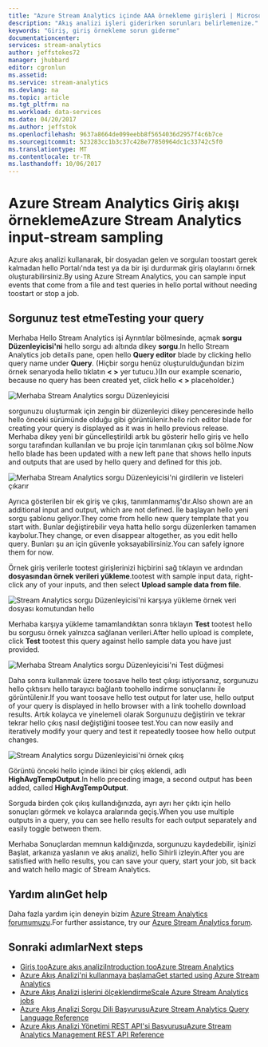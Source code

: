 ```yaml
---
title: "Azure Stream Analytics içinde AAA örnekleme girişleri | Microsoft Docs"
description: "Akış analizi işleri giderirken sorunları belirlemenize."
keywords: "Giriş, giriş örnekleme sorun giderme"
documentationcenter: 
services: stream-analytics
author: jeffstokes72
manager: jhubbard
editor: cgronlun
ms.assetid: 
ms.service: stream-analytics
ms.devlang: na
ms.topic: article
ms.tgt_pltfrm: na
ms.workload: data-services
ms.date: 04/20/2017
ms.author: jeffstok
ms.openlocfilehash: 9637a8664de099eebb8f5654036d2957f4c6b7ce
ms.sourcegitcommit: 523283cc1b3c37c428e77850964dc1c33742c5f0
ms.translationtype: MT
ms.contentlocale: tr-TR
ms.lasthandoff: 10/06/2017
---
```

# <a name="azure-stream-analytics-input-stream-sampling"></a><span data-ttu-id="8a2fb-104">Azure Stream Analytics Giriş akışı örnekleme</span><span class="sxs-lookup"><span data-stu-id="8a2fb-104">Azure Stream Analytics input-stream sampling</span></span>

<span data-ttu-id="8a2fb-105">Azure akış analizi kullanarak, bir dosyadan gelen ve sorguları toostart gerek kalmadan hello Portalı'nda test ya da bir işi durdurmak giriş olaylarını örnek oluşturabilirsiniz.</span><span class="sxs-lookup"><span data-stu-id="8a2fb-105">By using Azure Stream Analytics, you can sample input events that come from a file and test queries in hello portal without needing toostart or stop a job.</span></span>

## <a name="testing-your-query"></a><span data-ttu-id="8a2fb-106">Sorgunuz test etme</span><span class="sxs-lookup"><span data-stu-id="8a2fb-106">Testing your query</span></span>

<span data-ttu-id="8a2fb-107">Merhaba Hello Stream Analytics işi Ayrıntılar bölmesinde, açmak **sorgu Düzenleyicisi'ni** hello sorgu adı altında dikey **sorgu**.</span><span class="sxs-lookup"><span data-stu-id="8a2fb-107">In hello Stream Analytics job details pane, open hello **Query editor** blade by clicking hello query name under **Query**.</span></span> <span data-ttu-id="8a2fb-108">(Hiçbir sorgu henüz oluşturulduğundan bizim örnek senaryoda hello tıklatın **< >** yer tutucu.)</span><span class="sxs-lookup"><span data-stu-id="8a2fb-108">(In our example scenario, because no query has been created yet, click hello **< >** placeholder.)</span></span>

![Merhaba Stream Analytics sorgu Düzenleyicisi](media/stream-analytics-sample-data-input/stream-analytics-query-editor.png)

<span data-ttu-id="8a2fb-110">sorgunuzu oluşturmak için zengin bir düzenleyici dikey penceresinde hello hello önceki sürümünde olduğu gibi görüntülenir.</span><span class="sxs-lookup"><span data-stu-id="8a2fb-110">hello rich editor blade for creating your query is displayed as it was in hello previous release.</span></span> <span data-ttu-id="8a2fb-111">Merhaba dikey yeni bir güncelleştirildi artık bu gösterir hello giriş ve hello sorgu tarafından kullanılan ve bu proje için tanımlanan çıkış sol bölme.</span><span class="sxs-lookup"><span data-stu-id="8a2fb-111">Now hello blade has been updated with a new left pane that shows hello inputs and outputs that are used by hello query and defined for this job.</span></span>

![Merhaba Stream Analytics sorgu Düzenleyicisi'ni girdilerin ve listeleri çıkarır](media/stream-analytics-sample-data-input/stream-analytics-query-editor-highlight.png)

<span data-ttu-id="8a2fb-113">Ayrıca gösterilen bir ek giriş ve çıkış, tanımlanmamış'dır.</span><span class="sxs-lookup"><span data-stu-id="8a2fb-113">Also shown are an additional input and output, which are not defined.</span></span> <span data-ttu-id="8a2fb-114">İle başlayan hello yeni sorgu şablonu geliyor.</span><span class="sxs-lookup"><span data-stu-id="8a2fb-114">They come from hello new query template that you start with.</span></span> <span data-ttu-id="8a2fb-115">Bunlar değiştirebilir veya hatta hello sorgu düzenlerken tamamen kaybolur.</span><span class="sxs-lookup"><span data-stu-id="8a2fb-115">They change, or even disappear altogether, as you edit hello query.</span></span> <span data-ttu-id="8a2fb-116">Bunları şu an için güvenle yoksayabilirsiniz.</span><span class="sxs-lookup"><span data-stu-id="8a2fb-116">You can safely ignore them for now.</span></span>

<span data-ttu-id="8a2fb-117">Örnek giriş verilerle tootest girişlerinizi hiçbirini sağ tıklayın ve ardından **dosyasından örnek verileri yükleme**.</span><span class="sxs-lookup"><span data-stu-id="8a2fb-117">tootest with sample input data, right-click any of your inputs, and then select **Upload sample data from file**.</span></span>

![Stream Analytics sorgu Düzenleyicisi'ni karşıya yükleme örnek veri dosyası komutundan hello](media/stream-analytics-sample-data-input/stream-analytics-query-editor-upload.png)

<span data-ttu-id="8a2fb-119">Merhaba karşıya yükleme tamamlandıktan sonra tıklayın **Test** tootest hello bu sorgusu örnek yalnızca sağlanan verileri.</span><span class="sxs-lookup"><span data-stu-id="8a2fb-119">After hello upload is complete, click **Test** tootest this query against hello sample data you have just provided.</span></span>

![Merhaba Stream Analytics sorgu Düzenleyicisi'ni Test düğmesi](media/stream-analytics-sample-data-input/stream-analytics-query-editor-test.png)

<span data-ttu-id="8a2fb-121">Daha sonra kullanmak üzere toosave hello test çıkışı istiyorsanız, sorgunuzu hello çıktısını hello tarayıcı bağlantı toohello indirme sonuçlarını ile görüntülenir.</span><span class="sxs-lookup"><span data-stu-id="8a2fb-121">If you want toosave hello test output for later use, hello output of your query is displayed in hello browser with a link toohello download results.</span></span> <span data-ttu-id="8a2fb-122">Artık kolayca ve yinelemeli olarak Sorgunuzu değiştirin ve tekrar tekrar hello çıkış nasıl değiştiğini toosee test.</span><span class="sxs-lookup"><span data-stu-id="8a2fb-122">You can now easily and iteratively modify your query and test it repeatedly toosee how hello output changes.</span></span>

![Stream Analytics sorgu Düzenleyicisi'ni örnek çıkış](media/stream-analytics-sample-data-input/stream-analytics-query-editor-samples-output.png)

<span data-ttu-id="8a2fb-124">Görüntü önceki hello içinde ikinci bir çıkış eklendi, adlı **HighAvgTempOutput**.</span><span class="sxs-lookup"><span data-stu-id="8a2fb-124">In hello preceding image, a second output has been added, called **HighAvgTempOutput**.</span></span>

<span data-ttu-id="8a2fb-125">Sorguda birden çok çıkış kullandığınızda, ayrı ayrı her çıktı için hello sonuçları görmek ve kolayca aralarında geçiş.</span><span class="sxs-lookup"><span data-stu-id="8a2fb-125">When you use multiple outputs in a query, you can see hello results for each output separately and easily toggle between them.</span></span>

<span data-ttu-id="8a2fb-126">Merhaba Sonuçlardan memnun kaldığınızda, sorgunuzu kaydedebilir, işinizi Başlat, arkanıza yaslanın ve akış analizi, hello Sihirli izleyin.</span><span class="sxs-lookup"><span data-stu-id="8a2fb-126">After you are satisfied with hello results, you can save your query, start your job, sit back and watch hello magic of Stream Analytics.</span></span>

## <a name="get-help"></a><span data-ttu-id="8a2fb-127">Yardım alın</span><span class="sxs-lookup"><span data-stu-id="8a2fb-127">Get help</span></span>

<span data-ttu-id="8a2fb-128">Daha fazla yardım için deneyin bizim [Azure Stream Analytics forumumuzu](https://social.msdn.microsoft.com/Forums/en-US/home?forum=AzureStreamAnalytics).</span><span class="sxs-lookup"><span data-stu-id="8a2fb-128">For further assistance, try our [Azure Stream Analytics forum](https://social.msdn.microsoft.com/Forums/en-US/home?forum=AzureStreamAnalytics).</span></span>

## <a name="next-steps"></a><span data-ttu-id="8a2fb-129">Sonraki adımlar</span><span class="sxs-lookup"><span data-stu-id="8a2fb-129">Next steps</span></span>
* [<span data-ttu-id="8a2fb-130">Giriş tooAzure akış analizi</span><span class="sxs-lookup"><span data-stu-id="8a2fb-130">Introduction tooAzure Stream Analytics</span></span>](stream-analytics-introduction.md)
* [<span data-ttu-id="8a2fb-131">Azure Akış Analizi'ni kullanmaya başlama</span><span class="sxs-lookup"><span data-stu-id="8a2fb-131">Get started using Azure Stream Analytics</span></span>](stream-analytics-real-time-fraud-detection.md)
* [<span data-ttu-id="8a2fb-132">Azure Akış Analizi işlerini ölçeklendirme</span><span class="sxs-lookup"><span data-stu-id="8a2fb-132">Scale Azure Stream Analytics jobs</span></span>](stream-analytics-scale-jobs.md)
* [<span data-ttu-id="8a2fb-133">Azure Akış Analizi Sorgu Dili Başvurusu</span><span class="sxs-lookup"><span data-stu-id="8a2fb-133">Azure Stream Analytics Query Language Reference</span></span>](https://msdn.microsoft.com/library/azure/dn834998.aspx)
* [<span data-ttu-id="8a2fb-134">Azure Akış Analizi Yönetimi REST API'si Başvurusu</span><span class="sxs-lookup"><span data-stu-id="8a2fb-134">Azure Stream Analytics Management REST API Reference</span></span>](https://msdn.microsoft.com/library/azure/dn835031.aspx)

